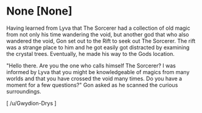 # None [None]
Having learned from Lyva that The Sorcerer had a collection of old magic from not only his time wandering the void, but another god that who also wandered the void, Gon set out to the Rift to seek out The Sorcerer. The rift was a strange place to him and he got easily got distracted by examining the crystal trees. Eventually, he made his way to the Gods location.

"Hello there. Are you the one who calls himself The Sorcerer? I was informed by Lyva that you might be knowledgeable of magics from many worlds and that you have crossed the void many times. Do you have a moment for a few questions?" Gon asked as he scanned the curious surroundings.

\[ /u/Gwydion-Drys \]
